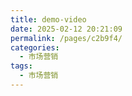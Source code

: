 ```yaml
---
title: demo-video
date: 2025-02-12 20:21:09
permalink: /pages/c2b9f4/
categories:
  - 市场营销
tags:
  - 市场营销
---
```

